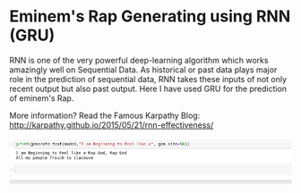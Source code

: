 # Eminem's Rap Generating using RNN (GRU)
RNN is one of the very powerful deep-learning algorithm which works amazingly well on Sequential Data. As historical or past data plays major role in the prediction of sequential data, RNN takes these inputs of not only recent output but also past output. Here I have used GRU for the prediction of eminem's Rap. 

More information? Read the Famous Karpathy Blog: http://karpathy.github.io/2015/05/21/rnn-effectiveness/

![alt text](https://github.com/kanchan88/eminem-rap-generator-using-RNN/blob/master/eminem_rap.png?raw=true)
